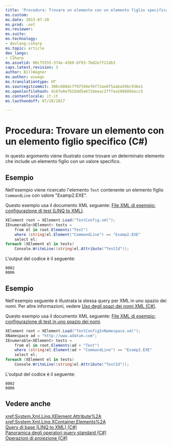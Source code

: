 ```yaml
---
title: 'Procedura: Trovare un elemento con un elemento figlio specifico (C#)'
ms.custom: 
ms.date: 2015-07-20
ms.prod: .net
ms.reviewer: 
ms.suite: 
ms.technology:
- devlang-csharp
ms.topic: article
dev_langs:
- CSharp
ms.assetid: 00cf5555-374e-4369-bf93-7bd2e7f21db3
caps.latest.revision: 3
author: BillWagner
ms.author: wiwagn
ms.translationtype: HT
ms.sourcegitcommit: 306c608dc7f97594ef6f72ae0f5aaba596c936e1
ms.openlocfilehash: dcbfe8efb16dd5e672deeac2fffea109689dacc5
ms.contentlocale: it-it
ms.lasthandoff: 07/28/2017

---
```

# <a name="how-to-find-an-element-with-a-specific-child-element-c"></a>Procedura: Trovare un elemento con un elemento figlio specifico (C#)
In questo argomento viene illustrato come trovare un determinato elemento che include un elemento figlio con un valore specifico.  
  
## <a name="example"></a>Esempio  
 Nell'esempio viene ricercato l'elemento `Test` contenente un elemento figlio `CommandLine` con valore "Examp2.EXE".  
  
 Questo esempio usa il documento XML seguente: [File XML di esempio: configurazione di test (LINQ to XML)](../../../../csharp/programming-guide/concepts/linq/sample-xml-file-test-configuration-linq-to-xml.md).  
  
```csharp  
XElement root = XElement.Load("TestConfig.xml");  
IEnumerable<XElement> tests =  
    from el in root.Elements("Test")  
    where (string)el.Element("CommandLine") == "Examp2.EXE"  
    select el;  
foreach (XElement el in tests)  
    Console.WriteLine((string)el.Attribute("TestId"));  
```  
  
 L'output del codice è il seguente:  
  
```  
0002  
0006  
```  
  
## <a name="example"></a>Esempio  
 Nell'esempio seguente è illustrata la stessa query per XML in uno spazio dei nomi. Per altre informazioni, vedere [Uso degli spazi dei nomi XML (C#)](../../../../csharp/programming-guide/concepts/linq/working-with-xml-namespaces.md).  
  
 Questo esempio usa il documento XML seguente: [File XML di esempio: configurazione di test in uno spazio dei nomi](../../../../csharp/programming-guide/concepts/linq/sample-xml-file-test-configuration-in-a-namespace1.md).  
  
```csharp  
XElement root = XElement.Load("TestConfigInNamespace.xml");  
XNamespace ad = "http://www.adatum.com";  
IEnumerable<XElement> tests =  
    from el in root.Elements(ad + "Test")  
    where (string)el.Element(ad + "CommandLine") == "Examp2.EXE"  
    select el;  
foreach (XElement el in tests)  
    Console.WriteLine((string)el.Attribute("TestId"));  
```  
  
 L'output del codice è il seguente:  
  
```  
0002  
0006  
```  
  
## <a name="see-also"></a>Vedere anche  
 <xref:System.Xml.Linq.XElement.Attribute%2A>   
 <xref:System.Xml.Linq.XContainer.Elements%2A>   
 [Query di base (LINQ to XML) (C#)](../../../../csharp/programming-guide/concepts/linq/basic-queries-linq-to-xml.md)   
 [Panoramica degli operatori query standard (C#)](../../../../csharp/programming-guide/concepts/linq/standard-query-operators-overview.md)   
 [Operazioni di proiezione (C#)](../../../../csharp/programming-guide/concepts/linq/projection-operations.md)

